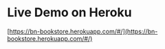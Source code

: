 # Live Demo on Heroku

[https://bn-bookstore.herokuapp.com/#/](https://bn-bookstore.herokuapp.com/#/)
